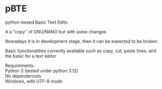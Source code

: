 # pBTE
python-based Basic Text Edito

A a "copy" of GNU/NANO but with some changes

Nowadays it is in development stage, then it can be expected to be broken

Basic functionalities currently available such as copy, cut, paste lines, and the basic for a text editor

Requirements:<br>
Python 3 (tested under python 3.12)<br>
No dependencies<br>
Windows, with UTF-8 mode<br>
